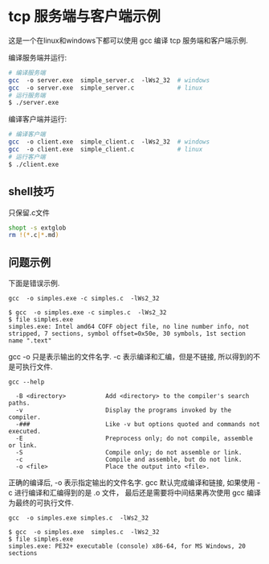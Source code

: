 
# tcp 服务端与客户端示例

这是一个在linux和windows下都可以使用 gcc 编译 tcp 服务端和客户端示例.


编译服务端并运行:

```bash
# 编译服务端
gcc  -o server.exe  simple_server.c  -lWs2_32  # windows
gcc  -o server.exe  simple_server.c            # linux
# 运行服务端
$ ./server.exe

```


编译客户端并运行:

```bash
# 编译客户端
gcc  -o client.exe  simple_client.c  -lWs2_32  # windows
gcc  -o client.exe  simple_client.c            # linux
# 运行客户端
$ ./client.exe  

```




## shell技巧

只保留.c文件

```bash
shopt -s extglob
rm !(*.c|*.md)
```


## 问题示例

下面是错误示例.

    gcc  -o simples.exe -c simples.c  -lWs2_32

```shell
$ gcc  -o simples.exe -c simples.c  -lWs2_32
$ file simples.exe 
simples.exe: Intel amd64 COFF object file, no line number info, not stripped, 7 sections, symbol offset=0x50e, 30 symbols, 1st section name ".text"
```

gcc -o 只是表示输出的文件名字. -c 表示编译和汇编，但是不链接, 所以得到的不是可执行文件.


```shell
gcc --help

  -B <directory>           Add <directory> to the compiler's search paths.
  -v                       Display the programs invoked by the compiler.
  -###                     Like -v but options quoted and commands not executed.
  -E                       Preprocess only; do not compile, assemble or link.
  -S                       Compile only; do not assemble or link.
  -c                       Compile and assemble, but do not link.
  -o <file>                Place the output into <file>.
```

正确的编译后, -o 表示指定输出的文件名字. gcc 默认完成编译和链接, 如果使用 -c 进行编译和汇编得到的是 .o 文件，
最后还是需要将中间结果再次使用 gcc 编译为最终的可执行文件.

    gcc  -o simples.exe simples.c  -lWs2_32

```shell
$ gcc  -o simples.exe  simples.c  -lWs2_32
$ file simples.exe 
simples.exe: PE32+ executable (console) x86-64, for MS Windows, 20 sections
```